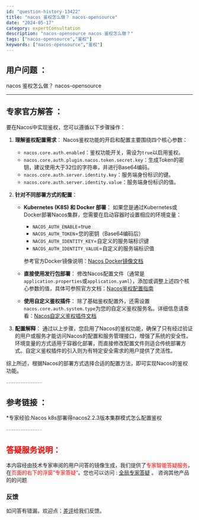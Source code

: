 ```yaml
---
id: "question-history-13422"
title: "nacos 鉴权怎么做？ nacos-opensource"
date: "2024-05-17"
category: expertConsultation
description: "nacos-opensource nacos 鉴权怎么做？"
tags: ["nacos-opensource","鉴权"]
keywords: ["nacos-opensource","鉴权"]
---
```


## 用户问题 ： 
 nacos 鉴权怎么做？ nacos-opensource 

---------------
## 专家官方解答 ：

要在Nacos中实现鉴权，您可以遵循以下步骤操作：

1. **理解鉴权配置需求**：
   Nacos鉴权功能的开启和配置主要围绕四个核心参数：
   - `nacos.core.auth.enabled`：鉴权功能开关，需设为`true`以启用鉴权。
   - `nacos.core.auth.plugin.nacos.token.secret.key`：生成Token的密钥，建议使用大于32位的字符串，并进行Base64编码。
   - `nacos.core.auth.server.identity.key`：服务端身份标识的键。
   - `nacos.core.auth.server.identity.value`：服务端身份标识的值。

2. **针对不同部署方式的配置**：

   - **Kubernetes (K8S) 和 Docker 部署**：
     如果您是通过Kubernetes或Docker部署Nacos集群，您需要在启动容器时设置相应的环境变量：
     - `NACOS_AUTH_ENABLE`=true
     - `NACOS_AUTH_TOKEN`=您的密钥（Base64编码后）
     - `NACOS_AUTH_IDENTITY_KEY`=自定义的服务端标识键
     - `NACOS_AUTH_IDENTITY_VALUE`=自定义的服务端标识值
     
     参考官方Docker镜像说明：[Nacos Docker镜像文档](https://github.com/nacos-group/nacos-docker)

   - **直接使用发行包部署**：
     修改Nacos配置文件（通常是`application.properties`或`application.yaml`），添加或调整上述四个核心参数的值，具体可参照官方文档：[Nacos鉴权配置指南](https://nacos.io/docs/latest/guide/user/auth/)

   - **使用自定义鉴权插件**：
     除了基础鉴权配置外，还需设置`nacos.core.auth.system.type`为您的自定义鉴权服务名。详细信息请查看：[Nacos自定义鉴权插件文档](https://nacos.io/docs/latest/plugin/auth-plugin/)

3. **配置解释**：
     通过以上步骤，您启用了Nacos的鉴权功能，确保了只有经过验证的用户或服务才能访问Nacos的配置和服务管理接口，增强了系统的安全性。环境变量的方式适用于容器化部署，而直接修改配置文件则适合传统部署方式。自定义鉴权插件的引入则为有特定安全需求的用户提供了灵活性。

综上所述，根据Nacos的部署方式选择合适的配置方法，即可实现Nacos的鉴权功能。


<font color="#949494">---------------</font> 


## 参考链接 ：

*专家经验:Nacos k8s部署得nacos2.2.3版本集群模式怎么配置鉴权 


 <font color="#949494">---------------</font> 
 


## <font color="#FF0000">答疑服务说明：</font> 

本内容经由技术专家审阅的用户问答的镜像生成，我们提供了<font color="#FF0000">专家智能答疑服务</font>，在<font color="#FF0000">页面的右下的浮窗”专家答疑“</font>。您也可以访问 : [全局专家答疑](https://opensource.alibaba.com/chatBot) 。 咨询其他产品的的问题

### 反馈
如问答有错漏，欢迎点：[差评](https://ai.nacos.io/user/feedbackByEnhancerGradePOJOID?enhancerGradePOJOId=13893)给我们反馈。
